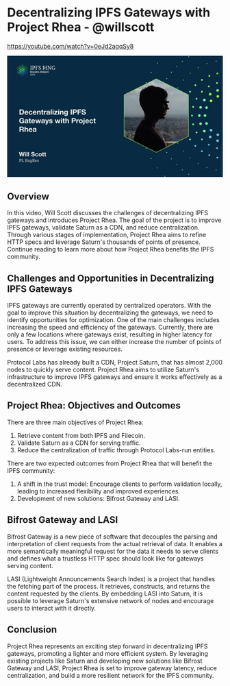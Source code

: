 # Decentralizing IPFS Gateways with Project Rhea - @willscott

<https://youtube.com/watch?v=0eJd2aqqSy8>

![image for Decentralizing IPFS Gateways with Project Rhea - @willscott](/thing23/0eJd2aqqSy8.jpg)

## Overview

In this video, Will Scott discusses the challenges of decentralizing IPFS gateways and introduces Project Rhea. The goal of the project is to improve IPFS gateways, validate Saturn as a CDN, and reduce centralization. Through various stages of implementation, Project Rhea aims to refine HTTP specs and leverage Saturn's thousands of points of presence. Continue reading to learn more about how Project Rhea benefits the IPFS community.

## Challenges and Opportunities in Decentralizing IPFS Gateways

IPFS gateways are currently operated by centralized operators. With the goal to improve this situation by decentralizing the gateways, we need to identify opportunities for optimization. One of the main challenges includes increasing the speed and efficiency of the gateways. Currently, there are only a few locations where gateways exist, resulting in higher latency for users. To address this issue, we can either increase the number of points of presence or leverage existing resources.

Protocol Labs has already built a CDN, Project Saturn, that has almost 2,000 nodes to quickly serve content. Project Rhea aims to utilize Saturn's infrastructure to improve IPFS gateways and ensure it works effectively as a decentralized CDN.

## Project Rhea: Objectives and Outcomes

There are three main objectives of Project Rhea:

1. Retrieve content from both IPFS and Filecoin.
2. Validate Saturn as a CDN for serving traffic.
3. Reduce the centralization of traffic through Protocol Labs-run entities.

There are two expected outcomes from Project Rhea that will benefit the IPFS community:

1. A shift in the trust model: Encourage clients to perform validation locally, leading to increased flexibility and improved experiences.
2. Development of new solutions: Bifrost Gateway and LASI.

## Bifrost Gateway and LASI

Bifrost Gateway is a new piece of software that decouples the parsing and interpretation of client requests from the actual retrieval of data. It enables a more semantically meaningful request for the data it needs to serve clients and defines what a trustless HTTP spec should look like for gateways serving content.

LASI (Lightweight Announcements Search Index) is a project that handles the fetching part of the process. It retrieves, constructs, and returns the content requested by the clients. By embedding LASI into Saturn, it is possible to leverage Saturn's extensive network of nodes and encourage users to interact with it directly.

## Conclusion

Project Rhea represents an exciting step forward in decentralizing IPFS gateways, promoting a lighter and more efficient system. By leveraging existing projects like Saturn and developing new solutions like Bifrost Gateway and LASI, Project Rhea is set to improve gateway latency, reduce centralization, and build a more resilient network for the IPFS community.